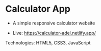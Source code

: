 # Calculator App

- A simple responsive calculator website

- Live: https://calculator-adel.netlify.app/

Technologies: HTML5, CSS3, JavaScript
